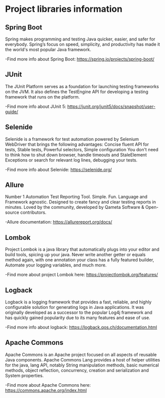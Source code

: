 # Project libraries information

## Spring Boot

Spring makes programming and testing Java quicker, easier, and safer for everybody.
Spring’s focus on speed, simplicity, and productivity has made it the world's most popular Java framework.

-Find more info about Spring Boot:
https://spring.io/projects/spring-boot/

## JUnit

The JUnit Platform serves as a foundation for launching testing frameworks on the JVM.
It also defines the TestEngine API for developing a testing framework that runs on the platform.

-Find more info about JUnit 5:
https://junit.org/junit5/docs/snapshot/user-guide/

## Selenide

Selenide is a framework for test automation powered by Selenium WebDriver that brings the following advantages:
Concise fluent API for tests, Stable tests, Powerful selectors, Simple configuration
You don't need to think how to shut down browser, handle timeouts and StaleElement Exceptions or search for relevant log lines, debugging your tests.

-Find more info about Selenide:
https://selenide.org/

## Allure

Number 1 Automation Test Reporting Tool. Simple. Fun. Language and Framework agnostic. Designed to create fancy and clear testing reports in minutes.
Loved by the community, developed by Qameta Software & Open-source contributors.

-Allure documentation:
https://allurereport.org/docs/

## Lombok

Project Lombok is a java library that automatically plugs into your editor and build tools, spicing up your java.
Never write another getter or equals method again, with one annotation your class has a fully featured builder,
Automate your logging variables, and much more.

-Find more about project Lombok here:
https://projectlombok.org/features/

## Logback

Logback is a logging framework that provides a fast, reliable, and highly configurable solution for generating logs
in Java applications. It was originally developed as a successor to the popular Log4j framework and has quickly gained
popularity due to its many features and ease of use.

-Find more info about logback:
https://logback.qos.ch/documentation.html

## Apache Commons

Apache Commons is an Apache project focused on all aspects of reusable Java components.
Apache Commons Lang provides a host of helper utilities for the java, lang API, notably String manipulation methods,
basic numerical methods, object reflection, concurrency, creation and serialization and System properties.

-Find more about Apache Commons here:
https://commons.apache.org/index.html